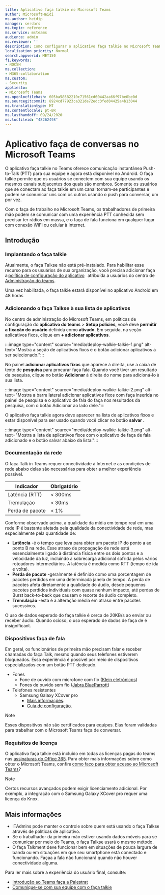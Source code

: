 ```yaml
---
title: Aplicativo faça talkie no Microsoft Teams
author: MicrosoftHeidi
ms.author: heidip
manager: serdars
ms.topic: reference
ms.service: msteams
audience: admin
ms.reviewer: ''
description: Como configurar o aplicativo faça talkie no Microsoft Teams, a partir de uma perspectiva ITAdmin.
localization_priority: Normal
search.appverid: MET150
f1.keywords:
- NOCSH
ms.collection:
- M365-collaboration
ms.custom:
- Security
appliesto:
- Microsoft Teams
ms.openlocfilehash: 605ba58582210c71561cd60442aa66f97be0be0d
ms.sourcegitcommit: 8924cd77923ca321de72edc3fed04425a4b13044
ms.translationtype: MT
ms.contentlocale: pt-BR
ms.lasthandoff: 09/24/2020
ms.locfileid: "48262498"
---
```

# <a name="walkie-talkie-app-in-microsoft-teams"></a>Aplicativo faça de conversas no Microsoft Teams

O aplicativo faça talkie no Teams oferece comunicação instantânea Push-to-Talk (PTT) para sua equipe e agora está disponível no Android. O faça talkie permite que os usuários se conectem com sua equipe usando os mesmos canais subjacentes dos quais são membros. Somente os usuários que se conectam ao faça talkie em um canal tornam-se participantes e podem se comunicar uns com os outros usando o push para conversar, um por vez.

Com o faça de trabalho no Microsoft Teams, os trabalhadores de primeira mão podem se comunicar com uma experiência PTT conhecida sem precisar ter rádios em massa, e o faça de fala funciona em qualquer lugar com conexão WiFi ou celular à Internet.

## <a name="getting-started"></a>Introdução

### <a name="deploying-walkie-talkie"></a>Implantando o faça talkie

Atualmente, o faça Talkse não está pré-instalado. Para habilitar esse recurso para os usuários de sua organização, você precisa adicionar faça a [política de configuração do aplicativo](teams-app-setup-policies.md)   atribuída a usuários do centro de [Administração do teams](https://admin.teams.microsoft.com/).

Uma vez habilitada, o faça talkie estará disponível no aplicativo Android em 48 horas.

### <a name="adding-walkie-talkie-to-your-app-list"></a>Adicionando o faça Talkse à sua lista de aplicativos

No centro de administração do Microsoft Teams, em políticas de configuração do **aplicativo do teams**  >  **Setup policies**, você deve **permitir a fixação do usuário** definida como **ativado**. Em seguida, na seção aplicativos fixos, clique em **+ adicionar aplicativos**.

:::image type="content" source="media/deploy-walkie-talkie-1.png" alt-text="Mostra a seção de aplicativos fixos e o botão adicionar aplicativos a ser selecionado.":::

No painel **adicionar aplicativos fixos** que aparece à direita, use a caixa de texto de **pesquisa** para procurar faça fala. Quando você tiver um resultado de pesquisa, clique no botão **Adicionar** à direita do nome para adicioná-lo à sua lista.

:::image type="content" source="media/deploy-walkie-talkie-2.png" alt-text="Mostra a barra lateral adicionar aplicativos fixos com faça inserida no painel de pesquisa e o aplicativo de fala do faça nos resultados da pesquisa, com o botão Adicionar ao lado dele.":::

O aplicativo faça talkie agora deve aparecer na lista de aplicativos fixos e estar disponível para ser usado quando você clicar no botão **salvar** .

:::image type="content" source="media/deploy-walkie-talkie-3.png" alt-text="Mostra a lista de aplicativos fixos com o aplicativo de faça de fala adicionado e o botão salvar abaixo da lista.":::

### <a name="network-documentation"></a>Documentação da rede

O faça Talk in Teams requer conectividade à Internet e as condições de rede abaixo delas são necessárias para obter a melhor experiência possível.

|Indicador | Obrigatório |
|---|---|
|Latência (RTT) | < 300ms |
|Tremulação |< 30ms |
|Perda de pacote |< 1% |

Conforme observado acima, a qualidade da mídia em tempo real em uma rede IP é bastante afetada pela qualidade da conectividade de rede, mas especialmente pela quantidade de:

- **Latência** -é o tempo que leva para obter um pacote IP do ponto a ao ponto B na rede. Esse atraso de propagação de rede está essencialmente ligado à distância física entre os dois pontos e a velocidade da luz, incluindo a sobrecarga adicional sofrida pelos vários roteadores intermediários. A latência é medida como RTT (tempo de ida e volta).
- **Perda de pacote** -geralmente é definido como uma porcentagem de pacotes perdidos em uma determinada janela de tempo. A perda de pacotes afeta diretamente a qualidade do áudio, desde pequenos pacotes perdidos individuais com quase nenhum impacto, até perdas de Burst back-to-back que causam o recorte de áudio completo.
- **Tremulação** -esta é a alteração média em atraso entre pacotes sucessivos.

O uso de dados esperado do faça talkie é cerca de 20KB/s ao enviar ou receber áudio. Quando ocioso, o uso esperado de dados de faça de é insignificant.

### <a name="walkie-talkie-devices"></a>Dispositivos faça de fala

Em geral, os funcionários de primeira mão precisam falar e receber chamadas do faça Talk, mesmo quando seus telefones estiverem bloqueados. Essa experiência é possível por meio de dispositivos especializados com um botão PTT dedicado.

- Fones
  - Fone de ouvido com microfone com fio ([Klein eletrônicos](https://www.kleinelectronics.com/poc-accessories/mtwt/))
  - Fones de ouvido sem fio ([Jabra BlueParrott](https://www.blueparrott.com/microsoft-teams-walkie-talkie))
- Telefones resistentes
  - Samsung Galaxy XCover pro
    - [Mais informações](https://www.samsung.com/us/business/products/mobile/phones/galaxy-xcover-pro/).
    - [Guia de configuração](https://docs.samsungknox.com/admin/knox-service-plugin/intune-teams.htm).

> [!NOTE]
> Esses dispositivos não são certificados para equipes. Elas foram validadas para trabalhar com o Microsoft Teams faça de conversar.

### <a name="license-requirements"></a>Requisitos de licença

O aplicativo faça talkie está incluído em todas as licenças pagas do teams nas [assinaturas do Office 365](https://docs.microsoft.com/MicrosoftTeams/office-365-licensing). Para obter mais informações sobre como obter o Microsoft Teams, confira [como faço para obter acesso ao Microsoft Teams](https://support.office.com/article/fc7f1634-abd3-4f26-a597-9df16e4ca65b)?

> [!NOTE]
> Certos recursos avançados podem exigir licenciamento adicional. Por exemplo, a integração com o Samsung Galaxy XCover pro requer uma licença do Knox.

## <a name="further-information"></a>Mais informações

- ITAdmins pode manter o controle sobre quem está usando o faça Talkse através de políticas de aplicativo.
- Se o trabalhador da primeira mão estiver usando dados móveis para se comunicar por meio do Teams, o faça Talkse usará o mesmo método.
- O faça Talkment deve funcionar bem em situações de pouca largura de banda ou em situações em que seu smartphone está conectado e funcionando. Façaa a fala não funcionará quando não houver conectividade alguma.

Para ler mais sobre a experiência do usuário final, consulte:

- [Introdução ao Teams faça a Palestrat](https://support.microsoft.com/office/get-started-with-teams-walkie-talkie-25bdc3d5-bbb2-41b7-89bf-650fae0c8e0c)
- [Comunique-se com sua equipe com o faça talkie](https://support.microsoft.com/office/communicate-with-your-team-in-walkie-talkie-e4342550-5516-4451-b9ec-93166b60f8a4)
